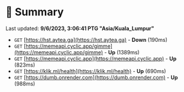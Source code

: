 # 📖 Summary
Last updated: **9/6/2023, 3:06:41 PTG "Asia/Kuala_Lumpur"**

- `GET` [https://hst.aytea.ga](https://hst.aytea.ga) - **Down** (190ms)
- `GET` [https://memeapi.cyclic.app/gimme](https://memeapi.cyclic.app/gimme) - **Up** (1389ms)
- `GET` [https://memeapi.cyclic.app](https://memeapi.cyclic.app) - **Up** (823ms)
- `GET` [https://klik.ml/health](https://klik.ml/health) - **Up** (690ms)
- `GET` [https://dumb.onrender.com](https://dumb.onrender.com) - **Up** (988ms)
